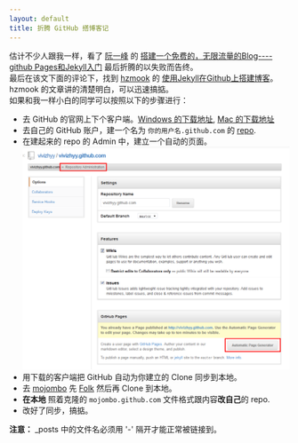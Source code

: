 ```yaml
---
layout: default
title: 折腾 GitHub 搭博客记
---
```


估计不少人跟我一样，看了 [阮一峰](ruanyifeng.com) 的 [搭建一个免费的，无限流量的Blog----github Pages和Jekyll入门](http://www.wumii.com/item/3LgSyDNH) 最后折腾的以失败而告终。  
最后在该文下面的评论下，找到 [hzmook](http://hzmook.github.com) 的 [使用Jekyll在Github上搭建博客](http://hzmook.github.com/2012/07/01/use-jekyll-build-blog-on-github.html)。hzmook 的文章讲的清楚明白，可以迅速搞掂。  
如果和我一样小白的同学可以按照以下的步骤进行：  
* 去 GitHub 的官网上下个客户端。[Windows 的下载地址](http://windows.github.com/), [Mac 的下载地址](http://mac.github.com/)  
* 去自己的 GitHub 账户，建一个名为 `你的用户名.github.com` 的 [repo](https://help.github.com/articles/create-a-repo).  
* 在建起来的 repo 的 Admin 中，建立一个自动的页面。  
<img alt="点击按钮创建自动的 Page" width="580" src="/image/QQ截图20120907122107.png"/></li>  
* 用下载的客户端把 GitHub 自动为你建立的 Clone 同步到本地。  
* 去 [mojombo](https://github.com/mojombo/mojombo.github.com) 先 [Folk](https://help.github.com/articles/fork-a-repo) 然后再 Clone 到本地。  
* **在本地** 照着克隆的 `mojombo.github.com` 文件格式跟内容**改自己**的 repo.  
* 改好了同步，搞掂。  

  
**注意：** _posts 中的文件名必须用 '-' 隔开才能正常被链接到。